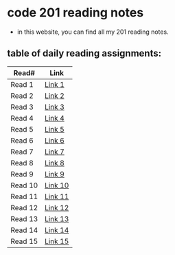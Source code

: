 # code 201 reading notes

- in this website, you can find all my 201 reading notes.

## table of daily reading assignments:

| Read#    |  Link       |
| -------  | -------     |
| Read 1   | [Link 1](https://mhd22.github.io/201-reading-notes/class-01)  |
| Read 2   | [Link 2](https://mhd22.github.io/201-reading-notes/class-02)  |
| Read 3   | [Link 3](https://mhd22.github.io/201-reading-notes/class-03)  |
| Read 4   | [Link 4](https://mhd22.github.io/201-reading-notes/class-04)  |
| Read 5   | [Link 5](https://mhd22.github.io/201-reading-notes/class-05)  |
| Read 6   | [Link 6](https://mhd22.github.io/201-reading-notes/class-06)  |
| Read 7   | [Link 7](https://mhd22.github.io/201-reading-notes/class-07)  |
| Read 8   | [Link 8](https://mhd22.github.io/201-reading-notes/class-08)  |
| Read 9   | [Link 9](https://mhd22.github.io/201-reading-notes/class-09)  |
| Read 10  | [Link 10](https://mhd22.github.io/201-reading-notes/class-10) |
| Read 11  | [Link 11](https://mhd22.github.io/201-reading-notes/class-11) |
| Read 12  | [Link 12](https://mhd22.github.io/201-reading-notes/class-12) |
| Read 13  | [Link 13](https://mhd22.github.io/201-reading-notes/class-13) |
| Read 14  | [Link 14](https://mhd22.github.io/201-reading-notes/class-14) |
| Read 15  | [Link 15](https://mhd22.github.io/201-reading-notes/class-15) |